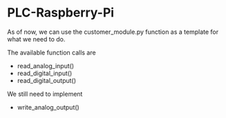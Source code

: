 # PLC-Raspberry-Pi

As of now, we can use the customer_module.py function as a template for what we need to do. 

The available function calls are 
- read_analog_input()
- read_digital_input()
- read_digital_output()

We still need to implement
- write_analog_output()

